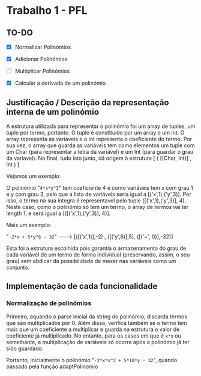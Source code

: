 # Trabalho 1 - PFL



## TO-DO
- [x] Normalizar Polinómios
- [x] Adicionar Polinómios
- [ ] Multiplicar Polinómios
- [x] Calcular a derivada de um polinómio




## Justificação / Descrição da representação interna de um polinómio

A estrutura utilizada para representar o polinómio foi um array de tuples, um tuple por termo, portanto. O tuple é constituído por um array e um int.
O array representa as variaveis e o int representa o coeficiente do termo. 
Por sua vez, o array que guarda as variáveis tem como elementos um tuple com um Char (para representar a letra da variável) e um Int (para guardar o grau da variavel). 
No final, tudo isto junto, dá origem à estrutura [ ( [(Char, Int)] , Int ) ] 

Vejamos um exemplo:

O polinómio "```4*x*y^3```" tem coeficiente 4 e como variáveis tem x com grau 1 e y com grau 3, pelo que a lista de variáveis seria igual a [('x',1),('y',3)]. Por isso, o termo na sua íntegra é representavel pelo tuple ([('x',1),('y',3)], 4). Neste caso, como o polinómio só tem um termo, o array de termos vai ter length 1, e será igual a [([('x',1),('y',3)], 4)].

Mais um exemplo:

"```-2*x + 5*y^6 - 32```"  ---> [([('x',1)],-2) , ([('y',6)],5), ([('~', 0)],-32)]


Esta foi a estrutura escolhida pois garantia o armazenamento do grau de cada variável de um termo de forma individual (preservando, assim, o seu grau) sem abdicar da possibilidade de mexer nas variáveis como um conjunto.

## Implementação de cada funcionalidade

### Normalização de polinómios

Primeiro, aquando o parse inicial da string do polinómio, discarda termos que são multiplicados por 0. Além disso, verifica também se o termo tem mais que um coeficiente a multiplicar e guarda na estrutura o valor de coeficiente já multiplicado. No entanto, para os casos em que é ```x*x``` ou semelhante, a multiplicação de variáveis só ocorre após o polinómio já ter sido guardado. 

Portanto, inicialmente o polinómio "```-2*x*x^2 + 5*10*y - 32```", quando passado pela função adaptPolinomio 
